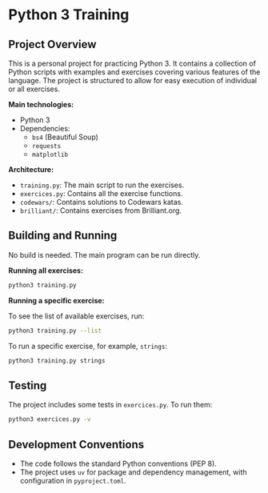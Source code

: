 # Python 3 Training

## Project Overview

This is a personal project for practicing Python 3. It contains a collection of Python scripts with examples and exercises covering various features of the language. The project is structured to allow for easy execution of individual or all exercises.

**Main technologies:**

*   Python 3
*   Dependencies:
    *   `bs4` (Beautiful Soup)
    *   `requests`
    *   `matplotlib`

**Architecture:**

*   `training.py`: The main script to run the exercises.
*   `exercices.py`: Contains all the exercise functions.
*   `codewars/`: Contains solutions to Codewars katas.
*   `brilliant/`: Contains exercises from Brilliant.org.

## Building and Running

No build is needed. The main program can be run directly.

**Running all exercises:**

```bash
python3 training.py
```

**Running a specific exercise:**

To see the list of available exercises, run:

```bash
python3 training.py --list
```

To run a specific exercise, for example, `strings`:

```bash
python3 training.py strings
```

## Testing

The project includes some tests in `exercices.py`. To run them:

```bash
python3 exercices.py -v
```

## Development Conventions

*   The code follows the standard Python conventions (PEP 8).
*   The project uses `uv` for package and dependency management, with configuration in `pyproject.toml`.
